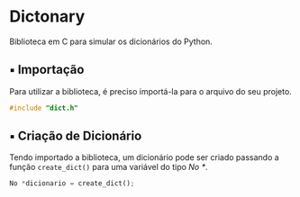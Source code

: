 # Dictonary

Biblioteca em C para simular os dicionários do Python.

## ▪ Importação

Para utilizar a biblioteca, é preciso importá-la para o arquivo do seu projeto.

```c
#include "dict.h"
```

## ▪ Criação de Dicionário

Tendo importado a biblioteca, um dicionário pode ser criado passando a função `create_dict()` para uma variável do tipo _No *_.

```python
No *dicionario = create_dict();
```